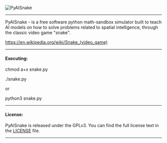   ![PyAISnake](https://03c8.net/images/pyaisnake.png "PyAISnake")

----------

  PyAISnake - is a free software python math-sandbox simulator built to teach AI models 
  on how to solve problems related to spatial intelligence, through the classic video game "snake".

  https://en.wikipedia.org/wiki/Snake_(video_game)

----------

#### Executing:
  
  chmod a+x snake.py

  ./snake.py 

  or 

  python3 snake.py

----------

####  License:

  PyAISnake is released under the GPLv3. You can find the full license text
in the [LICENSE](/LICENSE) file.

----------

